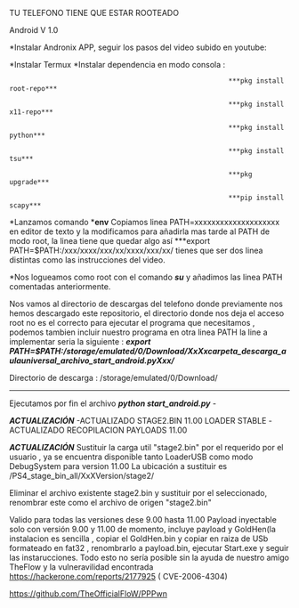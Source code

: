 TU TELEFONO TIENE QUE ESTAR ROOTEADO

Android V 1.0

*Instalar Andronix APP, seguir los pasos del video subido en youtube:

*Instalar Termux *Instalar dependencia en modo consola :   

                                                           ***pkg install root-repo***

                                                           ***pkg install x11-repo***

                                                           ***pkg install python***

                                                           ***pkg install tsu***

                                                           ***pkg upgrade***

                                                           ***pip install scapy***

*Lanzamos comando ***env** Copiamos linea PATH=xxxxxxxxxxxxxxxxxxxx  en editor de texto y la modificamos para añadirla mas tarde al PATH de 
modo root, la linea tiene que quedar algo así ***export PATH=$PATH:/xxx/xxxx/xxx/xx/xxxx/xxx/xx/ tienes que ser dos linea distintas como las instrucciones del video.

*Nos logueamos como root con el comando ***su*** y añadimos las linea PATH comentadas anteriormente.

Nos vamos al directorio de descargas del telefono donde previamente nos hemos descargado este repositorio, el directorio donde nos deja 
el acceso root no es el correcto para ejecutar el programa que necesitamos , podemos tambien incluir nuestro programa en otra linea PATH la line a implementar seria la siguiente :
***export PATH=$PATH:/storage/emulated/0/Download/XxXxcarpeta_descarga_aulauniversal_archivo_start_android.pyXxx/***

Directorio de descarga : /storage/emulated/0/Download/

****************************************************************

Ejecutamos por fin el archivo ***python start_android.py***
                                                          -


***ACTUALIZACIÓN***
-ACTUALIZADO STAGE2.BIN 11.00 LOADER STABLE
-ACTUALIZADO RECOPILACION PAYLOADS 11.00

***ACTUALIZACIÓN***
Sustituir la carga util "stage2.bin" por el requerido por el usuario , ya se encuentra disponible  tanto
LoaderUSB como modo DebugSystem para version 11.00
La ubicación a sustituir es     /PS4_stage_bin_all/XxXVersion/stage2/

Eliminar el archivo existente stage2.bin y sustituir por el seleccionado, renombrar este como el archivo de origen "stage2.bin"

Valido para todas las versiones dese 9.00 hasta 11.00 
Payload inyectable solo con versión 9.00 y 11.00 de momento, incluye payload y GoldHen(la instalacion es sencilla , copiar el GoldHen.bin y copiar en raiza de USb
formateado en fat32 , renombrarlo a payload.bin, ejecutar Start.exe y seguir las instarucciones.
Todo esto no sería posible sin la ayuda de nuestro amigo
TheFlow y la vulneravilidad encontrada https://hackerone.com/reports/2177925 ( CVE-2006-4304)

https://github.com/TheOfficialFloW/PPPwn
